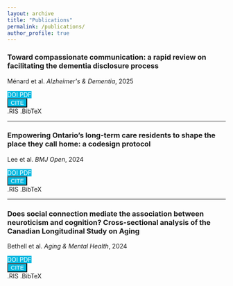 ```yaml
---
layout: archive
title: "Publications"
permalink: /publications/
author_profile: true
---
```


<style>
  .btn-custom-primary { background-color: #02B9E1 !important; color: #fff !important; }
  .btn-group a { text-decoration: none !important; }
  .btn-group .dropdown-menu { min-width: 5rem; font-size:14px; }
</style>

### Toward compassionate communication: a rapid review on facilitating the dementia disclosure process
Ménard et al. *Alzheimer's & Dementia*, 2025

<div class="btn-group" role="group" aria-label="Ménard actions">
  <a href="https://alz-journals.onlinelibrary.wiley.com/doi/full/10.1002/alz.70466" class="btn btn-custom-primary">
    <i class="bi bi-box-arrow-up-right" aria-hidden="true"></i> DOI
  </a>
  <a href="https://alz-journals.onlinelibrary.wiley.com/doi/epdf/10.1002/alz.70466" class="btn btn-custom-primary">
    <i class="bi bi-file-earmark-pdf-fill" aria-hidden="true"></i> PDF
  </a>

  <div class="btn-group" role="group">
    <button id="cite-menard" type="button" class="btn btn-custom-primary dropdown-toggle"
            data-toggle="dropdown" aria-haspopup="true" aria-expanded="false">
      <i class="bi bi-quote" aria-hidden="true"></i> CITE
    </button>
    <div class="dropdown-menu" aria-labelledby="cite-bethell">
      <a class="dropdown-item" href="{{ '/files/RIS/Menard2025.ris' | relative_url }}" download> .RIS</a>
      <a class="dropdown-item" href="{{ '/files/BIB/Menard2025.bib' | relative_url }}" download> .BibTeX</a>
      </div>
  </div>
</div>

---

### Empowering Ontario’s long-term care residents to shape the place they call home: a codesign protocol
Lee et al. *BMJ Open*, 2024

<div class="btn-group" role="group" aria-label="Lee actions">
  <a href="https://doi.org/10.1136/bmjopen-2023-077791" class="btn btn-custom-primary">
    <i class="bi bi-box-arrow-up-right" aria-hidden="true"></i> DOI
  </a>
  <a href="https://bmjopen.bmj.com/content/bmjopen/14/2/e077791.full.pdf" class="btn btn-custom-primary">
    <i class="bi bi-file-earmark-pdf-fill" aria-hidden="true"></i> PDF
  </a>

  <div class="btn-group" role="group">
    <button id="cite-lee" type="button" class="btn btn-custom-primary dropdown-toggle"
            data-toggle="dropdown" aria-haspopup="true" aria-expanded="false">
      <i class="bi bi-quote" aria-hidden="true"></i> CITE
    </button>
    <div class="dropdown-menu" aria-labelledby="cite-lee">
      <a class="dropdown-item" href="{{ '/files/RIS/Lee2024.ris' | relative_url }}" download> .RIS</a>
      <a class="dropdown-item" href="{{ '/files/BIB/Lee2024.bib' | relative_url }}" download> .BibTeX</a>
    </div>
  </div>
</div>

---

### Does social connection mediate the association between neuroticism and cognition? Cross-sectional analysis of the Canadian Longitudinal Study on Aging
Bethell et al. *Aging & Mental Health*, 2024

<div class="btn-group" role="group" aria-label="Bethell actions">
  <a href="https://doi.org/10.1080/13607863.2023.2252369" class="btn btn-custom-primary">
    <i class="bi bi-box-arrow-up-right" aria-hidden="true"></i> DOI
  </a>
  <a href="https://www.tandfonline.com/doi/pdf/10.1080/13607863.2023.2252369?download=true" class="btn btn-custom-primary">
    <i class="bi bi-file-earmark-pdf-fill" aria-hidden="true"></i> PDF
  </a>

  <div class="btn-group" role="group">
    <button id="cite-bethell" type="button" class="btn btn-custom-primary dropdown-toggle"
            data-toggle="dropdown" aria-haspopup="true" aria-expanded="false">
      <i class="bi bi-quote" aria-hidden="true"></i> CITE
    </button>
    <div class="dropdown-menu" aria-labelledby="cite-bethell">
      <a class="dropdown-item" href="{{ '/files/RIS/Bethell2024.ris' | relative_url }}" download> .RIS</a>
      <a class="dropdown-item" href="{{ '/files/BIB/Bethell2024.bib' | relative_url }}" download> .BibTeX</a>
    </div>
  </div>
</div>